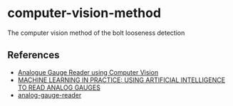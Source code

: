 # computer-vision-method
The computer vision method of the bolt looseness detection

## References

- [Analogue Gauge Reader using Computer Vision](https://medium.com/@nayak.abhijeet1/analogue-gauge-reader-using-computer-vision-62fbd6ec84cc)
- [MACHINE LEARNING IN PRACTICE: USING ARTIFICIAL INTELLIGENCE TO READ ANALOG GAUGES](https://objectcomputing.com/resources/publications/sett/june-2019-using-machine-learning-to-read-analog-gauges)
- [analog-gauge-reader](https://github.com/intel-iot-devkit/python-cv-samples/tree/master/examples/analog-gauge-reader)
